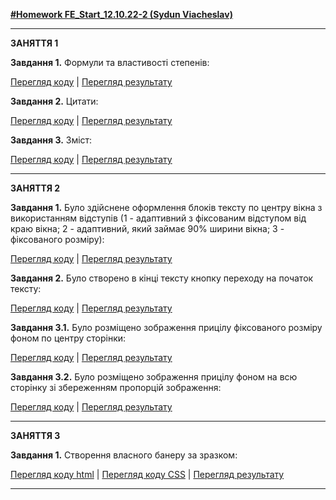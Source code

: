 [**#Homework FE_Start_12.10.22-2 (Sydun Viacheslav)**](https://viacheslavsydun.github.io/FE_Start_12.10.22-2/)
<hr>


**ЗАНЯТТЯ 1**


**Завдання 1.** Формули та властивості степенів:

[Перегляд коду](https://github.com/ViacheslavSydun/FE_Start_12.10.22-2/blob/main/Lesson_1/Task_1.html) | [Перегляд результату](https://viacheslavsydun.github.io/FE_Start_12.10.22-2/Lesson_1/Task_1.html)


**Завдання 2.** Цитати:

[Перегляд коду](https://github.com/ViacheslavSydun/FE_Start_12.10.22-2/blob/main/Lesson_1/Task_2.html) | [Перегляд результату](https://viacheslavsydun.github.io/FE_Start_12.10.22-2/Lesson_1/Task_2.html)

**Завдання 3.** Зміст:

[Перегляд коду](https://github.com/ViacheslavSydun/FE_Start_12.10.22-2/blob/main/Lesson_1/Task_3.html) | [Перегляд результату](https://viacheslavsydun.github.io/FE_Start_12.10.22-2/Lesson_1/Task_3.html)


<hr>


**ЗАНЯТТЯ 2**


**Завдання 1.** Було здійснене оформлення блоків тексту по центру вікна з використанням відступів (1 - адаптивний з фіксованим відступом від краю вікна; 2 - адаптивний, який займає 90% ширини вікна; 3 - фіксованого розміру):

[Перегляд коду](https://github.com/ViacheslavSydun/FE_Start_12.10.22-2/blob/main/Lesson_2/Task_1.html) | [Перегляд результату](https://viacheslavsydun.github.io/FE_Start_12.10.22-2/Lesson_2/Task_1.html)


**Завдання 2.** Було створено в кінці тексту кнопку переходу на початок тексту:

[Перегляд коду](https://github.com/ViacheslavSydun/FE_Start_12.10.22-2/blob/main/Lesson_2/Task_2.html) | [Перегляд результату](https://viacheslavsydun.github.io/FE_Start_12.10.22-2/Lesson_2/Task_2.html)

**Завдання 3.1.** Було розміщено зображення прицілу фіксованого розміру фоном по центру сторінки:

[Перегляд коду](https://github.com/ViacheslavSydun/FE_Start_12.10.22-2/blob/main/Lesson_2/Task_3.1.html) | [Перегляд результату](https://viacheslavsydun.github.io/FE_Start_12.10.22-2/Lesson_2/Task_3.1.html)


**Завдання 3.2.** Було розміщено зображення прицілу фоном на всю сторінку зі збереженням пропорцій зображення:

[Перегляд коду](https://github.com/ViacheslavSydun/FE_Start_12.10.22-2/blob/main/Lesson_2/Task_3.2.html) | [Перегляд результату](https://viacheslavsydun.github.io/FE_Start_12.10.22-2/Lesson_2/Task_3.2.html)


<hr>


**ЗАНЯТТЯ 3**


**Завдання 1.** Створення власного банеру за зразком:

[Перегляд коду html](https://github.com/ViacheslavSydun/FE_Start_12.10.22-2/blob/main/Lesson_3/index.html) | [Перегляд коду CSS](https://github.com/ViacheslavSydun/FE_Start_12.10.22-2/blob/main/Lesson_3/css/style.css) | [Перегляд результату](https://viacheslavsydun.github.io/FE_Start_12.10.22-2/Lesson_3/index.html)


<hr>
